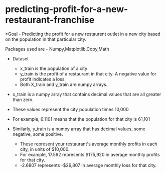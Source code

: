 # predicting-profit-for-a-new-restaurant-franchise
*Goal - 
Predicting the profit for a new restaurent outlet in a new city based on the population in that particular city.

Packages used are - Numpy,Matplotlib,Copy,Math

- Dataset

  - x_train is the population of a city
  - y_train is the profit of a restaurant in that city. A negative value for profit indicates a loss.   
  - Both X_train and y_train are numpy arrays.
 
 - x_train is a numpy array that contains decimal values that are all greater than zero.
 - These values represent the city population times 10,000
 - For example, 6.1101 means that the population for that city is 61,101

- Similarly, y_train is a numpy array that has decimal values, some negative, some positive.
  - These represent your restaurant's average monthly profits in each city, in units of \$10,000.
  - For example, 17.592 represents \$175,920 in average monthly profits for that city.
  - -2.6807 represents -\$26,807 in average monthly loss for that city.
  
